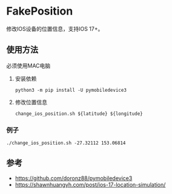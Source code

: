 # FakePosition

修改IOS设备的位置信息，支持IOS 17+。

## 使用方法

必须使用MAC电脑
1. 安装依赖

   ```shell
   python3 -m pip install -U pymobiledevice3
   ```
2. 修改位置信息

   ```shell
   change_ios_position.sh ${latitude} ${longitude}
   ```

### 例子
```shell
./change_ios_position.sh -27.32112 153.06814
```

## 参考
* https://github.com/doronz88/pymobiledevice3
* https://shawnhuangyh.com/post/ios-17-location-simulation/
